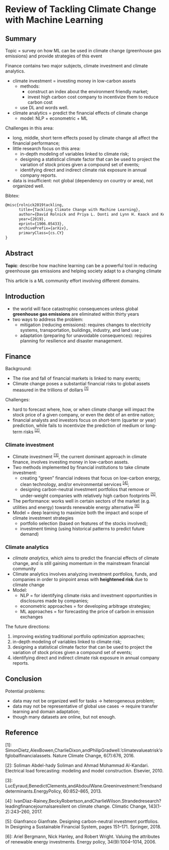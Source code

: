 # Review of Tackling Climate Change with Machine Learning

## Summary

Topic = survey on how ML can be used in climate change (greenhouse gas emissions) and provide strategies of this event

Finance contains two major subjects, climate investment and climate analytics.

* climate investment = investing money in low-carbon assets
  * methods:
    * construct an index about the environment friendly market;
    * invest high carbon cost company to incentivize them to reduce carbon cost
  * use DL and words well.
* climate analytics = predict the financial effects of climate change
  * model: NLP + econometric + ML

Challenges in this area:

* long, middle, short term effects posed by climate change all affect the financial performance;
* little research focus on this area:
  * in-depth modeling of variables linked to climate risk;
  * designing a statistical climate factor that can be used to project the variation of stock prices given a compound set of events;
  * identifying direct and indirect climate risk exposure in annual company reports.
* data is insufficient: not global (dependency on country or area), not organized well.

Bibtex:

``` latex
@misc{rolnick2019tackling,
      title={Tackling Climate Change with Machine Learning}, 
      author={David Rolnick and Priya L. Donti and Lynn H. Kaack and Kelly Kochanski and Alexandre Lacoste and Kris Sankaran and Andrew Slavin Ross and Nikola Milojevic-Dupont and Natasha Jaques and Anna Waldman-Brown and Alexandra Luccioni and Tegan Maharaj and Evan D. Sherwin and S. Karthik Mukkavilli and Konrad P. Kording and Carla Gomes and Andrew Y. Ng and Demis Hassabis and John C. Platt and Felix Creutzig and Jennifer Chayes and Yoshua Bengio},
      year={2019},
      eprint={1906.05433},
      archivePrefix={arXiv},
      primaryClass={cs.CY}
}
```

## Abstract

**Topic**: describe how machine learning can be a powerful tool in reducing greenhouse gas emissions and helping society adapt to a changing climate

This article is a ML community effort involving different domains.

## Introduction

* the world will face catastrophic consequences unless global **greenhouse gas emissions** are eliminated within thirty years
* two ways to address the problem:
  * mitigation (reducing emissions): requires changes to electricity systems, transportation, buildings, industry, and land use ;
  * adaptation (preparing for unavoidable consequences): requires planning for resilience and disaster management.

## Finance

Background:

* The rise and fall of financial markets is linked to many events;
* Climate change poses a substantial financial risks to global assets measured in the trillions of dollars <sup>[[1]](#ft1)</sup>

Challenges:

* hard to forecast where, how, or when climate change will impact the stock price of a given company, or even the debt of an entire nation;
* financial analysts and investors focus on short-term (quarter or year) prediction, while fails to incentivize the prediction of medium or long-term risks <sup>[[2]](#ft2)</sup>.

### Climate investment

* Climate investment  <sup>[[3]](#ft3)</sup>, the current dominant approach in climate finance, involves investing money in low-carbon assets.
* Two methods implemented by financial institutions to take climate investment:
  * creating “green” financial indexes that focus on low-carbon energy, clean technology, and/or environmental services <sup>[[4]](#ft4)</sup>;
  * designing carbon-neutral investment portfolios that remove or under-weight companies with relatively high carbon footprints <sup>[[5]](#ft5)</sup>.
* The performance: works well in certain sectors of the market (e.g. utilities and energy) towards renewable energy alternative <sup>[[6]](#ft6)</sup>
* Model = deep learning to maximize both the impact and scope of climate investment strategies
  * portfolio selection (based on features of the stocks involved);
  * investment timing (using historical patterns to predict future demand)

### Climate analytics

* *climate analytics*, which aims to predict the financial effects of climate change, and is still gaining momentum in the mainstream financial community
* Climate analytics involves analyzing investment portfolios, funds, and companies in order to pinpoint areas with **heightened risk** due to climate change
* Model:
  * NLP = for identifying climate risks and investment opportunities in disclosures made by companies;
  * econometric approaches = for developing arbitrage strategies;
  * ML approaches = for forecasting the price of carbon in emission exchanges

The future directions:

1. improving existing traditional portfolio optimization approaches;
2. in-depth modeling of variables linked to climate risk;
3. designing a statistical climate factor that can be used to project the variation of stock prices given a compound set of events;
4. identifying direct and indirect climate risk exposure in annual company reports.

## Conclusion

Potential problems:

* data may not be organized well for tasks -> heterogeneous problem;
* data may not be representative of global use cases -> require transfer learning and domain adaptation;
* though many datasets are online, but not enough.

## Reference 

<a name="ft1">[1]</a>: SimonDietz,AlexBowen,CharlieDixon,andPhilipGradwell.’climatevalueatrisk’ofglobalfinancialassets. Nature Climate Change, 6(7):676, 2016.

<a name="ft2">[2]</a>: Soliman Abdel-hady Soliman and Ahmad Mohammad Al-Kandari. Electrical load forecasting: modeling and model construction. Elsevier, 2010.

<a name="ft3">[3]</a>: LucEyraud,BenedictClements,andAbdoulWane.Greeninvestment:Trendsanddeterminants.EnergyPolicy, 60:852–865, 2013.

<a name="ft4">[4]</a>: IvanDiaz-Rainey,BeckyRobertson,andCharlieWilson.Strandedresearch?leadingfinancejournalsaresilent on climate change. Climatic Change, 143(1-2):243–260, 2017.

<a name="ft5">[5]</a>: Gianfranco Gianfrate. Designing carbon-neutral investment portfolios. In Designing a Sustainable Financial System, pages 151–171. Springer, 2018.

<a name="ft6">[6]</a>: Ariel Bergmann, Nick Hanley, and Robert Wright. Valuing the attributes of renewable energy investments. Energy policy, 34(9):1004–1014, 2006.